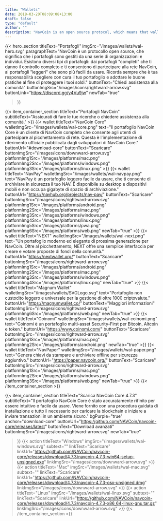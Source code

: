 ```yaml
---
title: "Wallets"
date: 2018-03-20T08:09:08+13:00
draft: false
type: "default"
author: ""
description: "NavCoin is an open source protocol, which means that wallets are maintained by a range of organizations and individuals"
---
```


<script src="https://ajax.googleapis.com/ajax/libs/jquery/3.3.1/jquery.min.js"></script>
{{< hero_section
titleText="Portafogli"
imgSrc="/images/wallets/wal-hero.svg"
paragraphText="NavCoin è un protocollo open source, che significa che i portafogli sono gestiti da una serie di organizzazioni e individui. Esistono diversi tipi di portafogli: dai portafogli &#34;completi&#34; che ti danno il controllo completo e ti consentono di partecipare alla rete NavCoin, ai portafogli &#34;leggeri&#34; che sono più facili da usare. Ricorda sempre che è tua responsabilità scegliere con cura il tuo portafoglio e adottare le buone pratiche al fine di proteggere i tuoi soldi."
buttonText="Chiedi assistenza alla comunità"
buttonImgSrc="/images/icons/rightward-arrow.svg"
buttonLink="https://discord.gg/y4Vu9jw"
newTab="true"
>}}

{{< item_container_section
    titleText="Portafogli NavCoin"
    subtitleText="Assicurati di fare le tue ricerche o chiedere assistenza alla comunità."
    >}}
    {{< wallet
        titleText="NavCoin Core"
        walletImgSrc="/images/wallets/wal-core.png"
        text="Il portafoglio NavCoin Core è un cliente di NavCoin completo che consente agli utenti di partecipare al picchettamento di rete. Questa è l'implementazione di riferimento ufficiale pubblicata dagli sviluppatori di NavCoin Core."
        buttonUrl="#download-core"
        buttonText="Scaricare"
        buttonImgSrc="/images/icons/downward-arrow.svg"
        platformImg1Src="/images/platforms/mac.png"
        platformImg2Src="/images/platforms/windows.png"
        platformImg3Src="/images/platforms/linux.png"
    >}}
    {{< wallet
        titleText="NavPay"
        walletImgSrc="/images/wallets/wal-navpay.png"
        text="NavPay è un portafoglio leggero facile da usare, che ti consente di archiviare in sicurezza il tuo NAV. È disponibile su desktop e dispositivi mobili e non occupa gigabyte di spazio di archiviazione."
        buttonUrl="https://navhub.org/projects/nav-pay/"
        buttonText="Scaricare"
        buttonImgSrc="/images/icons/rightward-arrow.svg"
        platformImg1Src="/images/platforms/android.png"
        platformImg2Src="/images/platforms/mac.png"
        platformImg3Src="/images/platforms/windows.png"
        platformImg4Src="/images/platforms/linux.png"
        platformImg5Src="/images/platforms/pwa.png"
        platformImg6Src="/images/platforms/web.png"
        newTab="true"
    >}}
    {{< wallet
        titleText="NEXT"
        walletImgSrc="/images/wallets/wal-next.png"
        text="Un portafoglio moderno ed elegante di prossima generazione per NavCoin. Oltre al picchettamento, NEXT offre una semplice interfaccia per creare e votare proposte di fondi della comunità."
        buttonUrl="https://nextwallet.org/"
        buttonText="Scaricare"
        buttonImgSrc="/images/icons/rightward-arrow.svg"
        platformImg1Src="/images/platforms/android.png"
        platformImg2Src="/images/platforms/mac.png"
        platformImg3Src="/images/platforms/windows.png"
        platformImg4Src="/images/platforms/linux.png"
        newTab="true"
    >}}
    {{< wallet
        titleText="Magnum Wallet"
        walletImgSrc="/images/wallets/SVGLogo.svg"
        text="Portafoglio non custodito leggero e universale per la gestione di oltre 1000&nbsp;criptovalute."
        buttonUrl="https://magnumwallet.co/"
        buttonText="Maggiori informazioni"
        buttonImgSrc="/images/icons/rightward-arrow.svg"
        platformImg6Src="/images/platforms/web.png"
        newTab="true"
    >}}
    {{< wallet
        titleText="Coinomi"
        walletImgSrc="/images/wallets/wal-coinomi.png"
        text="Coinomi è un portafoglio multi-asset Security-First per Bitcoin, Altcoin e&nbsp;token."
        buttonUrl="https://www.coinomi.com/"
        buttonText="Scaricare"
        buttonImgSrc="/images/icons/rightward-arrow.svg"
        platformImg1Src="/images/platforms/mac.png"
        platformImg2Src="/images/platforms/android.png"
        newTab="true"
    >}}
        {{< wallet
        titleText="NavPaper"
        walletImgSrc="/images/wallets/wal-paper.png"
        text="Genera chiavi da stampare e archiviare offline per sicurezza aggiuntivo."
        buttonUrl="https://paper.navcoin.org/"
        buttonText="Scaricare"
        buttonImgSrc="/images/icons/rightward-arrow.svg"
        platformImg1Src="/images/platforms/mac.png"
        platformImg2Src="/images/platforms/windows.png"
        platformImg3Src="/images/platforms/web.png"
        newTab="true"
    >}}
{{< /item_container_section >}}

{{< item_container_section
    titleText="Scarica NavCoin Core 4.7.3"
    subtitleText="Il portafoglio NavCoin Core è stato accuratamente rifinito per essere intuitivo e facile da usare. Viene fornito con una procedura guidata di installazione e tutto il necessario per caricare la blockchain e iniziare a inviare transazioni in un ambiente&nbsp;sicuro."
    bgPurple="true"
    anchor="download-core"
    buttonUrl="https://github.com/NAVCoin/navcoin-core/releases/latest"
    buttonText="Download avanzati"
    buttonImgSrc="/images/icons/rightward-arrow.svg"
    newTab="true"
>}}
    {{< action
        titleText="Windows"
        imgSrc="/images/wallets/wal-windows.svg"
        subtext=""
        linkText="Scaricare"
        linkUrl="https://github.com/NAVCoin/navcoin-core/releases/download/4.7.3/navcoin-4.7.3-win64-setup-unsigned.exe"
        linkImgSrc="/images/icons/downward-arrow.svg"
    >}}
    {{< action
        titleText="Mac"
        imgSrc="/images/wallets/wal-mac.svg"
        subtext=""
        linkText="Scaricare"
        linkUrl="https://github.com/NAVCoin/navcoin-core/releases/download/4.7.3/navcoin-4.7.3-osx-unsigned.dmg"
        linkImgSrc="/images/icons/downward-arrow.svg"
    >}}
    {{< action                 
        titleText="Linux"
        imgSrc="/images/wallets/wal-linux.svg"
        subtext=""
        linkText="Scaricare"
        linkUrl="https://github.com/NAVCoin/navcoin-core/releases/download/4.7.3/navcoin-4.7.3-x86_64-linux-gnu.tar.gz"
        linkImgSrc="/images/icons/downward-arrow.svg"
    >}}
{{< /item_container_section >}}


<script>
$("a[href^='#']").click(function(e) {
	e.preventDefault();

	var position = $($(this).attr("href")).offset().top;

	$("body, html").animate({
		scrollTop: position
	} /* speed */ );
});
</script>
